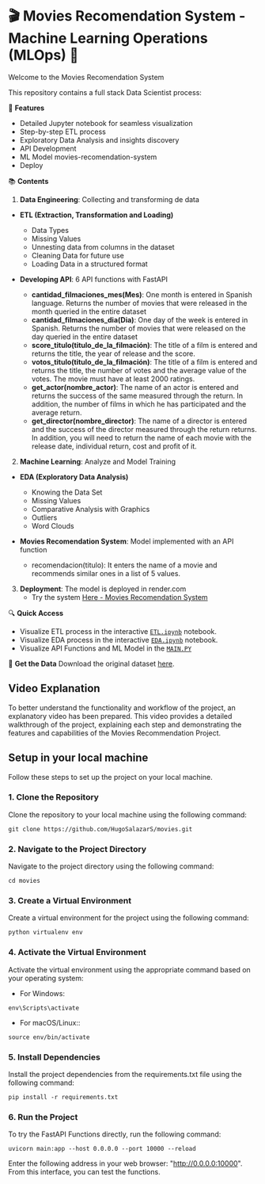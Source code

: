 # 🎬 Movies Recomendation System - Machine Learning Operations (MLOps) 🍿

Welcome to the Movies Recomendation System 

This repository contains a full stack Data Scientist process:


🌟 **Features**
- Detailed Jupyter notebook for seamless visualization
- Step-by-step ETL process
- Exploratory Data Analysis and insights discovery
- API Development
- ML Model movies-recomendation-system
- Deploy


📚 **Contents**
1. **Data Engineering**: Collecting and transforming de data

- **ETL (Extraction, Transformation and Loading)**
    * Data Types
    * Missing Values
    * Unnesting data from columns in the dataset
    * Cleaning Data for future use
    * Loading Data in a structured format



- **Developing API**: 6 API functions with FastAPI 

    * **cantidad_filmaciones_mes(Mes)**: One month is entered in Spanish language. Returns the number of movies that were released in the month queried in the entire dataset
    * **cantidad_filmaciones_dia(Dia)**: One day of the week is entered in Spanish. Returns the number of movies that were released on the day queried in the entire dataset
    * **score_titulo(titulo_de_la_filmación)**: The title of a film is entered and returns the title, the year of release and the score.
    * **votos_titulo(titulo_de_la_filmación)**: The title of a film is entered and returns the title, the number of votes and the average value of the votes. The movie must have at least 2000 ratings.
    * **get_actor(nombre_actor)**: The name of an actor is entered and returns the success of the same measured through the return. In addition, the number of films in which he has participated and the average return.
    * **get_director(nombre_director)**: The name of a director is entered and the success of the director measured through the return returns. In addition, you will need to return the name of each movie with the release date, individual return, cost and profit of it.


2. **Machine Learning**: Analyze and Model Training

- **EDA (Exploratory Data Analysis)**
   - Knowing the Data Set
   - Missing Values
   - Comparative Analysis with Graphics
   - Outliers
   - Word Clouds


- **Movies Recomendation System**: Model implemented with an API function
    - recomendacion(titulo): It enters the name of a movie and recommends similar ones in a list of 5 values.


3. **Deployment**: The model is deployed in render.com
    - Try the system [Here - Movies Recomendation System](https://movies-c2m9.onrender.com)


🔍 **Quick Access**

- Visualize ETL process in the interactive [`ETL.ipynb`](./ETL.ipynb) notebook.
- Visualize EDA process in the interactive [`EDA.ipynb`](./EDA.ipynb) notebook.
- Visualize API Functions and ML Model in the [`MAIN.PY`](./main.py)


🔗 **Get the Data**
Download the original dataset [here](https://drive.google.com/drive/folders/11MyTm7s9wJAn1San9m4-EqG7ZNbuURtk?usp=drive_link).


## Video Explanation

To better understand the functionality and workflow of the project, an explanatory video has been prepared. This video provides a detailed walkthrough of the project, explaining each step and demonstrating the features and capabilities of the Movies Recommendation Project.

## Setup in your local machine

Follow these steps to set up the project on your local machine.

### 1. Clone the Repository

Clone the repository to your local machine using the following command:

```shell
git clone https://github.com/HugoSalazarS/movies.git
```

### 2. Navigate to the Project Directory

Navigate to the project directory using the following command:

```shell
cd movies
```
### 3. Create a Virtual Environment

Create a virtual environment for the project using the following command:

```shell
python virtualenv env
```

### 4. Activate the Virtual Environment

Activate the virtual environment using the appropriate command based on your operating system:

- For Windows:
```shell
env\Scripts\activate
```
- For macOS/Linux::
```shell
source env/bin/activate
```

### 5. Install Dependencies

Install the project dependencies from the requirements.txt file using the following command:

```shell
pip install -r requirements.txt
```

### 6. Run the Project

To try the FastAPI Functions directly, run the following command:

```shell
uvicorn main:app --host 0.0.0.0 --port 10000 --reload
```

Enter the following address in your web browser: "http://0.0.0.0:10000". From this interface, you can test the functions.